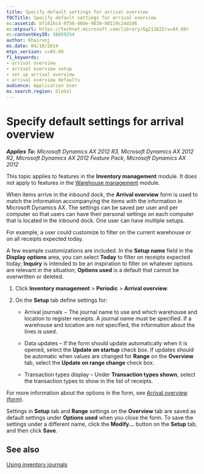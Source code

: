 ```yaml
---
title: Specify default settings for arrival overview
TOCTitle: Specify default settings for arrival overview
ms:assetid: bf1616c4-9756-40de-9838-80119c24d2d6
ms:mtpsurl: https://technet.microsoft.com/library/Gg213625(v=AX.60)
ms:contentKeyID: 36059254
author: Khairunj
ms.date: 04/18/2014
mtps_version: v=AX.60
f1_keywords:
- arrival overview
- arrival overview setup
- set up arrival overview
- arrival overview defaults
audience: Application User
ms.search.region: Global
---
```


# Specify default settings for arrival overview 


_**Applies To:** Microsoft Dynamics AX 2012 R3, Microsoft Dynamics AX 2012 R2, Microsoft Dynamics AX 2012 Feature Pack, Microsoft Dynamics AX 2012_

This topic applies to features in the **Inventory management** module. It does not apply to features in the [Warehouse management](warehouse-management.md) module.

When items arrive in the inbound dock, the **Arrival overview** form is used to match the information accompanying the items with the information in Microsoft Dynamics AX. The settings can be saved per user and per computer so that users can have their personal settings on each computer that is located in the inbound dock. One user can have multiple setups.

For example, a user could customize to filter on the current warehouse or on all receipts expected today.

A few example customizations are included. In the **Setup name** field in the **Display options** area, you can select **Today** to filter on receipts expected today; **Inquiry** is intended to be an inspiration to filter on whatever options are relevant in the situation; **Options used** is a default that cannot be overwritten or deleted.

1.  Click **Inventory management** \> **Periodic** \> **Arrival overview**.

2.  On the **Setup** tab define settings for:
    
      - Arrival journals − The journal name to use and which warehouse and location to register receipts. A journal name must be specified. If a warehouse and location are not specified, the information about the lines is used.
    
      - Data updates – If the form should update automatically when it is opened, select the **Update on startup** check box. If updates should be automatic when values are changed for **Range** on the **Overview** tab, select the **Update on range change** check box.
    
      - Transaction types display – Under **Transaction types shown**, select the transaction types to show in the list of receipts.

For more information about the options in the form, see [Arrival overview (form)](https://technet.microsoft.com/library/hh227654\(v=ax.60\)).

Settings in **Setup** tab and **Range** settings on the **Overview** tab are saved as default settings under **Options used** when you close the form. To save the settings under a different name, click the **Modify...** button on the **Setup** tab, and then click **Save**.

## See also

[Using inventory journals](using-inventory-journals.md)

  


